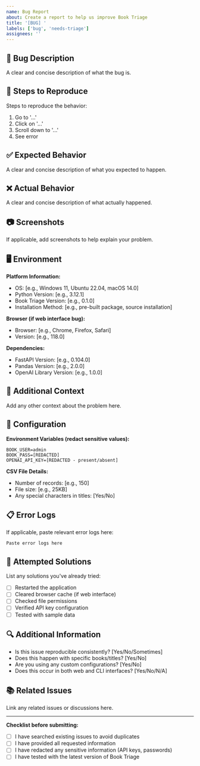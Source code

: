 ```yaml
---
name: Bug Report
about: Create a report to help us improve Book Triage
title: '[BUG] '
labels: ['bug', 'needs-triage']
assignees: ''
---
```


## 🐛 Bug Description
A clear and concise description of what the bug is.

## 🔄 Steps to Reproduce
Steps to reproduce the behavior:
1. Go to '...'
2. Click on '...'
3. Scroll down to '...'
4. See error

## ✅ Expected Behavior
A clear and concise description of what you expected to happen.

## ❌ Actual Behavior
A clear and concise description of what actually happened.

## 📷 Screenshots
If applicable, add screenshots to help explain your problem.

## 🖥️ Environment
**Platform Information:**
- OS: [e.g., Windows 11, Ubuntu 22.04, macOS 14.0]
- Python Version: [e.g., 3.12.1]
- Book Triage Version: [e.g., 0.1.0]
- Installation Method: [e.g., pre-built package, source installation]

**Browser (if web interface bug):**
- Browser: [e.g., Chrome, Firefox, Safari]
- Version: [e.g., 118.0]

**Dependencies:**
- FastAPI Version: [e.g., 0.104.0]
- Pandas Version: [e.g., 2.0.0]
- OpenAI Library Version: [e.g., 1.0.0]

## 📝 Additional Context
Add any other context about the problem here.

## 🔧 Configuration
**Environment Variables (redact sensitive values):**
```
BOOK_USER=admin
BOOK_PASS=[REDACTED]
OPENAI_API_KEY=[REDACTED - present/absent]
```

**CSV File Details:**
- Number of records: [e.g., 150]
- File size: [e.g., 25KB]
- Any special characters in titles: [Yes/No]

## 📋 Error Logs
If applicable, paste relevant error logs here:
```
Paste error logs here
```

## 🧪 Attempted Solutions
List any solutions you've already tried:
- [ ] Restarted the application
- [ ] Cleared browser cache (if web interface)
- [ ] Checked file permissions
- [ ] Verified API key configuration
- [ ] Tested with sample data

## 🔍 Additional Information
- Is this issue reproducible consistently? [Yes/No/Sometimes]
- Does this happen with specific books/titles? [Yes/No]
- Are you using any custom configurations? [Yes/No]
- Does this occur in both web and CLI interfaces? [Yes/No/N/A]

## 📚 Related Issues
Link any related issues or discussions here.

---

**Checklist before submitting:**
- [ ] I have searched existing issues to avoid duplicates
- [ ] I have provided all requested information
- [ ] I have redacted any sensitive information (API keys, passwords)
- [ ] I have tested with the latest version of Book Triage 